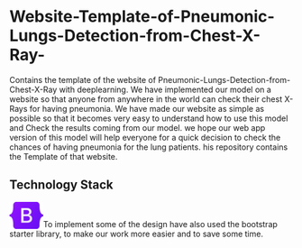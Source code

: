 # Website-Template-of-Pneumonic-Lungs-Detection-from-Chest-X-Ray-
Contains the template of the website of Pneumonic-Lungs-Detection-from-Chest-X-Ray with deeplearning. We have implemented our model on a website so that anyone from anywhere in the world can check their chest X-Rays for having pneumonia. We have made our website as simple as possible so that it becomes very easy to understand how to use this model and Check the results coming from our model. we hope our web app version of this model will help everyone for a quick decision to check the chances of having pneumonia for the lung patients. his repository contains the Template of that website.

## Technology Stack

<img align="left" width="60px" hight="auto" src="https://github.com/Sneheshdutta/Website-Template-of-Pneumonic-Lungs-Detection-from-Chest-X-Ray-/blob/main/icons/Bootstrap_logo.svg.png" />
<br>
<p>To implement some of the design have also used the bootstrap starter library, to make
our work more easier and to save some time.</p>
